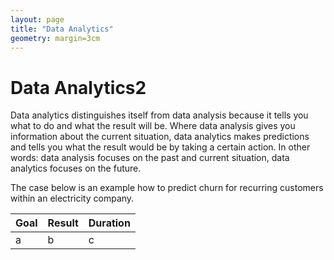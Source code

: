 ```yaml
---
layout: page
title: "Data Analytics"
geometry: margin=3cm
---
```


# Data Analytics2

Data analytics distinguishes itself from data analysis because it tells you what to do and what the result will be. Where data analysis gives you information about the current situation, data analytics makes predictions and tells you what the result would be by taking a certain action. In other words: data analysis focuses on the past and current situation, data analytics focuses on the future.

The case below is an example how to predict churn for recurring customers within an electricity company.

| Goal | Result | Duration |
|--- | --- | --- |
|a | b | c |
